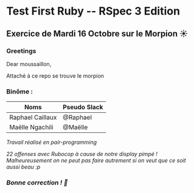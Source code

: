 Test First Ruby -- RSpec 3 Edition
==========

## Exercice de Mardi 16 Octobre sur le Morpion :sunny: 

### Greetings

<p>Dear moussaillon,</p>
<p>Attaché à ce repo se trouve le morpion</strong></p>
    
### Binôme :
Noms | Pseudo Slack
------------ | -------------
Raphael Caillaux| @Raphael
Maëlle Ngachili|@Maëlle

<p><em>Travail réalisé en pair-programming<p>
<p>22 offenses avec Rubocop à cause de notre display pimpé ! Malheureusement on ne peut pas faire autrement si on veut que ce soit aussi beau :p<em><p>

### Bonne correction ! :poop:
